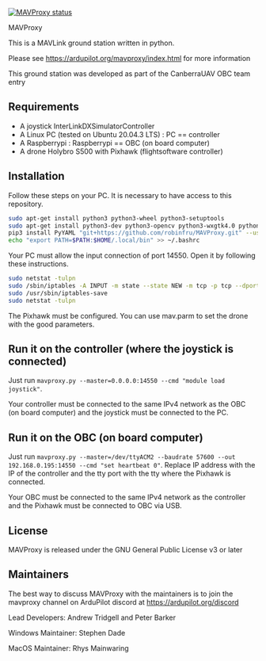 [![MAVProxy status](https://ci.appveyor.com/api/projects/status/github/Ardupilot/MAVProxy?branch=master&svg=true)]( https://ci.appveyor.com/project/tridge/MAVProxy/history)

MAVProxy

This is a MAVLink ground station written in python. 

Please see https://ardupilot.org/mavproxy/index.html for more information

This ground station was developed as part of the CanberraUAV OBC team
entry

Requirements
-------

- A joystick InterLinkDXSimulatorController
- A Linux PC (tested on Ubuntu 20.04.3 LTS) : PC == controller
- A Raspberrypi : Raspberrypi == OBC (on board computer)
- A drone Holybro S500 with Pixhawk (flightsoftware controller)

Installation
-------

Follow these steps on your PC. It is necessary to have access to this repository.

```bash
sudo apt-get install python3 python3-wheel python3-setuptools
sudo apt-get install python3-dev python3-opencv python3-wxgtk4.0 python3-pip python3-matplotlib python3-lxml python3-pygame
pip3 install PyYAML "git+https://github.com/robinfru/MAVProxy.git" --user
echo "export PATH=$PATH:$HOME/.local/bin" >> ~/.bashrc
```

Your PC must allow the input connection of port 14550. Open it by following these instructions.

```bash
sudo netstat -tulpn
sudo /sbin/iptables -A INPUT -m state --state NEW -m tcp -p tcp --dport 14550 -j ACCEPT
sudo /usr/sbin/iptables-save
sudo netstat -tulpn
```

The Pixhawk must be configured. You can use mav.parm to set the drone with the good parameters.

Run it on the controller (where the joystick is connected)
-------

Just run `mavproxy.py --master=0.0.0.0:14550 --cmd "module load joystick"`.

Your controller must be connected to the same IPv4 network as the OBC (on board computer) and the joystick must be connected to the PC.

Run it on the OBC (on board computer)
-------

Just run `mavproxy.py --master=/dev/ttyACM2 --baudrate 57600 --out 192.168.0.195:14550 --cmd "set heartbeat 0"`. Replace IP address with the IP of the controller and the tty port with the tty where the Pixhawk is connected.

Your OBC must be connected to the same IPv4 network as the controller and the Pixhawk must be connected to OBC via USB.

License
-------

MAVProxy is released under the GNU General Public License v3 or later


Maintainers
-----------

The best way to discuss MAVProxy with the maintainers is to join the
mavproxy channel on ArduPilot discord at https://ardupilot.org/discord

Lead Developers: Andrew Tridgell and Peter Barker

Windows Maintainer: Stephen Dade

MacOS Maintainer: Rhys Mainwaring
